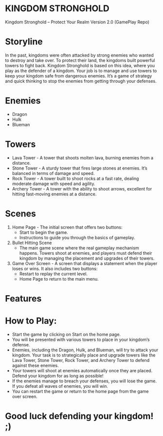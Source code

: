 # KINGDOM STRONGHOLD
  Kingdom Stronghold – Protect Your Realm
  Version 2.0 (GamePlay Repo)

# Storyline
  In the past, kingdoms were often attacked by strong enemies who wanted to destroy and take over. To protect their land, the kingdoms built powerful towers to fight back. Kingdom Stronghold is based on this idea, where you play as the defender of a kingdom. Your job is to manage and use towers to keep your kingdom safe from dangerous enemies. It’s a game of strategy and quick thinking to stop the enemies from getting through your defenses.

# Enemies
- Dragon
- Hulk
- Blueman 

# Towers
- Lava Tower - A tower that shoots molten lava, burning enemies from a distance.
- Stone Tower - A sturdy tower that fires large stones at enemies. It’s balanced in terms of damage and speed.
- Rock Tower - A tower built to shoot rocks at a fast rate, dealing moderate damage with speed and agility.
- Archery Tower - A tower with the ability to shoot arrows, excellent for hitting fast-moving enemies at a distance.

# Scenes
1. Home Page - The initial screen that offers two buttons:
    - Start to begin the game.
    - Instructions to guide you through the basics of gameplay.
2. Bullet Hitting Scene
     - The main game scene where the real gameplay mechanism happens. Towers shoot at enemies, and players must defend their kingdom by managing the placement and upgrades of their towers.
4. Game Over Screen - A screen that displays a statement when the player loses or wins. It also includes two buttons:
      - Restart to replay the current level.
      - Home Page to return to the main menu.

# Features
# How to Play:
  - Start the game by clicking on Start on the home page.
  - You will be presented with various towers to place in your kingdom’s defense.
  - Enemies, including the Dragon, Hulk, and Blueman, will try to attack your kingdom. Your task is to strategically place and upgrade towers like the Lava Tower, Stone Tower, Rock Tower, and Archery Tower to defend against these enemies.
  - Your towers will shoot at enemies automatically once they are placed. Defend your kingdom for as long as possible!
  - If the enemies manage to breach your defenses, you will lose the game. If you defeat all waves of enemies, you will win.
  - You can restart the game or return to the home page from the game over screen.

# Good luck defending your kingdom! ;)
